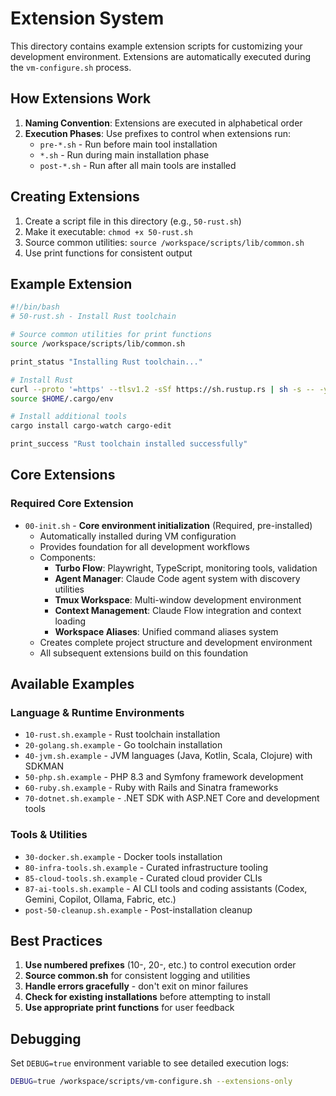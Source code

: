 # Extension System

This directory contains example extension scripts for customizing your development environment. Extensions are
automatically executed during the `vm-configure.sh` process.

## How Extensions Work

1. **Naming Convention**: Extensions are executed in alphabetical order
2. **Execution Phases**: Use prefixes to control when extensions run:
   - `pre-*.sh` - Run before main tool installation
   - `*.sh` - Run during main installation phase
   - `post-*.sh` - Run after all main tools are installed

## Creating Extensions

1. Create a script file in this directory (e.g., `50-rust.sh`)
2. Make it executable: `chmod +x 50-rust.sh`
3. Source common utilities: `source /workspace/scripts/lib/common.sh`
4. Use print functions for consistent output

## Example Extension

```bash
#!/bin/bash
# 50-rust.sh - Install Rust toolchain

# Source common utilities for print functions
source /workspace/scripts/lib/common.sh

print_status "Installing Rust toolchain..."

# Install Rust
curl --proto '=https' --tlsv1.2 -sSf https://sh.rustup.rs | sh -s -- -y
source $HOME/.cargo/env

# Install additional tools
cargo install cargo-watch cargo-edit

print_success "Rust toolchain installed successfully"
```

## Core Extensions

### Required Core Extension

- `00-init.sh` - **Core environment initialization** (Required, pre-installed)
  - Automatically installed during VM configuration
  - Provides foundation for all development workflows
  - Components:
    - **Turbo Flow**: Playwright, TypeScript, monitoring tools, validation
    - **Agent Manager**: Claude Code agent system with discovery utilities
    - **Tmux Workspace**: Multi-window development environment
    - **Context Management**: Claude Flow integration and context loading
    - **Workspace Aliases**: Unified command aliases system
  - Creates complete project structure and development environment
  - All subsequent extensions build on this foundation

## Available Examples

### Language & Runtime Environments

- `10-rust.sh.example` - Rust toolchain installation
- `20-golang.sh.example` - Go toolchain installation
- `40-jvm.sh.example` - JVM languages (Java, Kotlin, Scala, Clojure) with SDKMAN
- `50-php.sh.example` - PHP 8.3 and Symfony framework development
- `60-ruby.sh.example` - Ruby with Rails and Sinatra frameworks
- `70-dotnet.sh.example` - .NET SDK with ASP.NET Core and development tools

### Tools & Utilities

- `30-docker.sh.example` - Docker tools installation
- `80-infra-tools.sh.example` - Curated infrastructure tooling
- `85-cloud-tools.sh.example` - Curated cloud provider CLIs
- `87-ai-tools.sh.example` - AI CLI tools and coding assistants (Codex, Gemini, Copilot, Ollama, Fabric, etc.)
- `post-50-cleanup.sh.example` - Post-installation cleanup

## Best Practices

1. **Use numbered prefixes** (10-, 20-, etc.) to control execution order
2. **Source common.sh** for consistent logging and utilities
3. **Handle errors gracefully** - don't exit on minor failures
4. **Check for existing installations** before attempting to install
5. **Use appropriate print functions** for user feedback

## Debugging

Set `DEBUG=true` environment variable to see detailed execution logs:

```bash
DEBUG=true /workspace/scripts/vm-configure.sh --extensions-only
```
